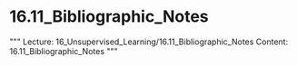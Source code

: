 # 16.11_Bibliographic_Notes
"""
Lecture: 16_Unsupervised_Learning/16.11_Bibliographic_Notes
Content: 16.11_Bibliographic_Notes
"""
